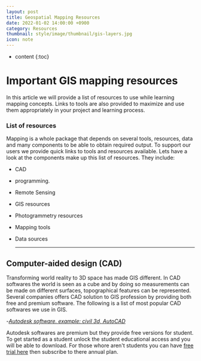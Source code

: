 ```yaml
---
layout: post
title: Geospatial Mapping Resources
date: 2022-01-02 14:00:00 +0900
category: Resources
thumbnail: style/image/thumbnail/gis-layers.jpg
icon: note
---
```



* content
{:toc}


# **Important GIS mapping resources**

In this article we will provide a list of resources to use while learning mapping concepts. Links to tools are also provided to maximize and use them appropriately in your project and learning process.

### **List of resources**

Mapping is a whole package that depends on several tools, resources, data and many components to be able to obtain required output. To support our users we provide quick links to tools and resources available.
Lets have a look at the components make up this list of resources. They include:

+ CAD
+ programming.
+ Remote Sensing
+ GIS resources
+ Photogrammetry resources
+ Mapping tools
+ Data sources
  
  ___

## **Computer-aided design (CAD)**

Transforming world  reality to 3D space has made GIS different.  In CAD softwares the world is seen as a cube and by doing so measurements can be made on different surfaces, topographical features can be represented. Several companies offers CAD solution to GIS profession by providing both free and premium software. The following is a list of most popular CAD softwares we use in GIS.

  -*[Autodesk software. example: civil 3d, AutoCAD](<https://autode.sk/32W6oTh>)*

Autodesk softwares are premium but they provide free versions for student. To get started as a student unlock the student educational access and you will be able to download. For those whore aren't students you can have [free trial here](<https://autode.sk/3eLI09n>) then subscribe to there annual plan.

